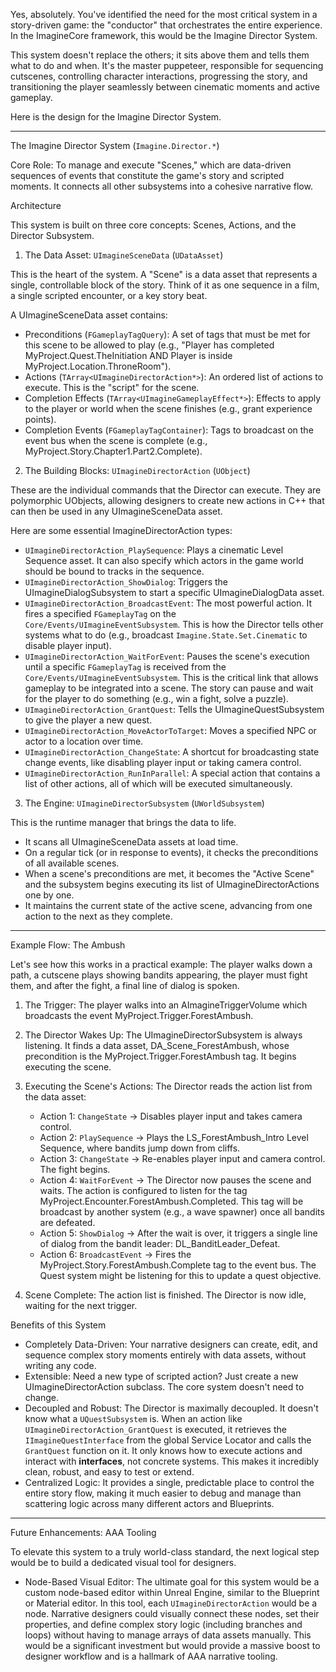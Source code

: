 Yes, absolutely. You've identified the need for the most critical system
   in a story-driven game: the "conductor" that orchestrates the entire 
  experience. In the ImagineCore framework, this would be the Imagine 
  Director System.

  This system doesn't replace the others; it sits above them and tells 
  them what to do and when. It's the master puppeteer, responsible for 
  sequencing cutscenes, controlling character interactions, progressing 
  the story, and transitioning the player seamlessly between cinematic 
  moments and active gameplay.

  Here is the design for the Imagine Director System.

  ---

  The Imagine Director System (`Imagine.Director.*`)

  Core Role: To manage and execute "Scenes," which are data-driven 
  sequences of events that constitute the game's story and scripted 
  moments. It connects all other subsystems into a cohesive narrative 
  flow.

  Architecture

  This system is built on three core concepts: Scenes, Actions, and the 
  Director Subsystem.

  1. The Data Asset: `UImagineSceneData` (`UDataAsset`)

  This is the heart of the system. A "Scene" is a data asset that 
  represents a single, controllable block of the story. Think of it as 
  one sequence in a film, a single scripted encounter, or a key story 
  beat.

  A UImagineSceneData asset contains:

   * Preconditions (`FGameplayTagQuery`): A set of tags that must be met 
     for this scene to be allowed to play (e.g., "Player has completed 
     MyProject.Quest.TheInitiation AND Player is inside 
     MyProject.Location.ThroneRoom").
   * Actions (`TArray<UImagineDirectorAction*>`): An ordered list of 
     actions to execute. This is the "script" for the scene.
   * Completion Effects (`TArray<UImagineGameplayEffect*>`): Effects to 
     apply to the player or world when the scene finishes (e.g., grant 
     experience points).
   * Completion Events (`FGameplayTagContainer`): Tags to broadcast on the
      event bus when the scene is complete (e.g., 
     MyProject.Story.Chapter1.Part2.Complete).

  2. The Building Blocks: `UImagineDirectorAction` (`UObject`)

  These are the individual commands that the Director can execute. They 
  are polymorphic UObjects, allowing designers to create new actions in 
  C++ that can then be used in any UImagineSceneData asset.

  Here are some essential ImagineDirectorAction types:

   * `UImagineDirectorAction_PlaySequence`: Plays a cinematic Level 
     Sequence asset. It can also specify which actors in the game world 
     should be bound to tracks in the sequence.
   * `UImagineDirectorAction_ShowDialog`: Triggers the 
     UImagineDialogSubsystem to start a specific UImagineDialogData asset.
   *   `UImagineDirectorAction_BroadcastEvent`: The most powerful action. It fires a specified `FGameplayTag` on the `Core/Events/UImagineEventSubsystem`. This is how the Director tells other systems what to do (e.g., broadcast `Imagine.State.Set.Cinematic` to disable player input).
   *   `UImagineDirectorAction_WaitForEvent`: Pauses the scene's execution until a specific `FGameplayTag` is received from the `Core/Events/UImagineEventSubsystem`. This is the critical link that allows gameplay to be integrated into a scene. The story can pause and wait for the player to do something (e.g., win a fight, solve a puzzle).
   * `UImagineDirectorAction_GrantQuest`: Tells the UImagineQuestSubsystem
      to give the player a new quest.
   * `UImagineDirectorAction_MoveActorToTarget`: Moves a specified NPC or 
     actor to a location over time.
   * `UImagineDirectorAction_ChangeState`: A shortcut for broadcasting 
     state change events, like disabling player input or taking camera 
     control.
   * `UImagineDirectorAction_RunInParallel`: A special action that 
     contains a list of other actions, all of which will be executed 
     simultaneously.

  3. The Engine: `UImagineDirectorSubsystem` (`UWorldSubsystem`)

  This is the runtime manager that brings the data to life.

   * It scans all UImagineSceneData assets at load time.
   * On a regular tick (or in response to events), it checks the 
     preconditions of all available scenes.
   * When a scene's preconditions are met, it becomes the "Active Scene" 
     and the subsystem begins executing its list of 
     UImagineDirectorActions one by one.
   * It maintains the current state of the active scene, advancing from 
     one action to the next as they complete.

  ---

  Example Flow: The Ambush

  Let's see how this works in a practical example: The player walks down
   a path, a cutscene plays showing bandits appearing, the player must 
  fight them, and after the fight, a final line of dialog is spoken.

   1. The Trigger: The player walks into an AImagineTriggerVolume which 
      broadcasts the event MyProject.Trigger.ForestAmbush.

   2. The Director Wakes Up: The UImagineDirectorSubsystem is always 
      listening. It finds a data asset, DA_Scene_ForestAmbush, whose 
      precondition is the MyProject.Trigger.ForestAmbush tag. It begins 
      executing the scene.

   3. Executing the Scene's Actions: The Director reads the action list 
      from the data asset:
       * Action 1: `ChangeState` -> Disables player input and takes camera
          control.
       * Action 2: `PlaySequence` -> Plays the LS_ForestAmbush_Intro Level
          Sequence, where bandits jump down from cliffs.
       * Action 3: `ChangeState` -> Re-enables player input and camera 
         control. The fight begins.
       * Action 4: `WaitForEvent` -> The Director now pauses the scene and
          waits. The action is configured to listen for the tag 
         MyProject.Encounter.ForestAmbush.Completed. This tag will be 
         broadcast by another system (e.g., a wave spawner) once all 
         bandits are defeated.
       * Action 5: `ShowDialog` -> After the wait is over, it triggers a 
         single line of dialog from the bandit leader: 
         DL_BanditLeader_Defeat.
       * Action 6: `BroadcastEvent` -> Fires the 
         MyProject.Story.ForestAmbush.Complete tag to the event bus. The 
         Quest system might be listening for this to update a quest 
         objective.

   4. Scene Complete: The action list is finished. The Director is now 
      idle, waiting for the next trigger.

  Benefits of this System

   * Completely Data-Driven: Your narrative designers can create, edit, 
     and sequence complex story moments entirely with data assets, without
      writing any code.
   * Extensible: Need a new type of scripted action? Just create a new 
     UImagineDirectorAction subclass. The core system doesn't need to 
     change.
   * Decoupled and Robust: The Director is maximally decoupled. It doesn't know what a `UQuestSubsystem` is. When an action like `UImagineDirectorAction_GrantQuest` is executed, it retrieves the `IImagineQuestInterface` from the global Service Locator and calls the `GrantQuest` function on it. It only knows how to execute actions and interact with **interfaces**, not concrete systems. This makes it incredibly clean, robust, and easy to test or extend.
   * Centralized Logic: It provides a single, predictable place to control
      the entire story flow, making it much easier to debug and manage 
     than scattering logic across many different actors and Blueprints.

  ---

  Future Enhancements: AAA Tooling

  To elevate this system to a truly world-class standard, the next logical
   step would be to build a dedicated visual tool for designers.

   * Node-Based Visual Editor: The ultimate goal for this system would be 
     a custom node-based editor within Unreal Engine, similar to the 
     Blueprint or Material editor. In this tool, each 
     `UImagineDirectorAction` would be a node. Narrative designers could 
     visually connect these nodes, set their properties, and define 
     complex story logic (including branches and loops) without having to
      manage arrays of data assets manually. This would be a significant
      investment but would provide a massive boost to designer workflow 
     and is a hallmark of AAA narrative tooling.
